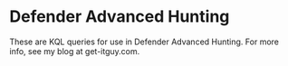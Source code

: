 # Defender Advanced Hunting

These are KQL queries for use in Defender Advanced Hunting. For more info, see my blog at get-itguy.com.
